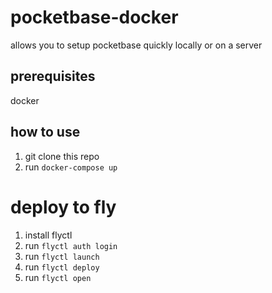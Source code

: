 # pocketbase-docker
allows you to setup pocketbase quickly locally or on a server

## prerequisites

docker

## how to use
1. git clone this repo
2. run ```docker-compose up```


# deploy to fly
1. install flyctl
2. run ```flyctl auth login```
3. run ```flyctl launch```
4. run ```flyctl deploy```
5. run ```flyctl open```
